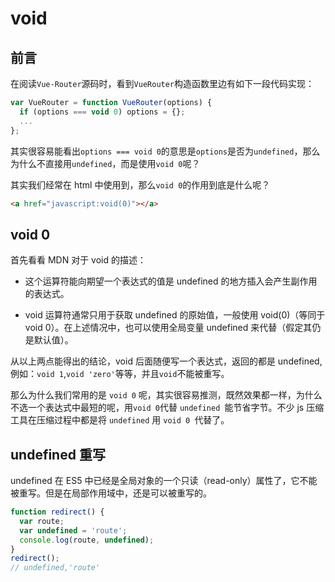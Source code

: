 # void

## 前言

在阅读`Vue-Router`源码时，看到`VueRouter`构造函数里边有如下一段代码实现：

```javascript
var VueRouter = function VueRouter(options) {
  if (options === void 0) options = {};
  ...
};
```

其实很容易能看出`options === void 0`的意思是`options`是否为`undefined`，那么为什么不直接用`undefined`，而是使用`void 0`呢？

其实我们经常在 html 中使用到，那么`void 0`的作用到底是什么呢？

```html
<a href="javascript:void(0)"></a>
```

## void 0

首先看看 MDN 对于 void 的描述：

- 这个运算符能向期望一个表达式的值是 undefined 的地方插入会产生副作用的表达式。

- void 运算符通常只用于获取 undefined 的原始值，一般使用 void(0)（等同于 void 0）。在上述情况中，也可以使用全局变量 undefined 来代替（假定其仍是默认值）。

从以上两点能得出的结论，void 后面随便写一个表达式，返回的都是 undefined,例如：`void 1`,`void 'zero'`等等，并且`void`不能被重写。

那么为什么我们常用的是 `void 0` 呢，其实很容易推测，既然效果都一样，为什么不选一个表达式中最短的呢，用`void 0`代替 `undefined `能节省字节。不少 js 压缩工具在压缩过程中都是将 `undefined` 用 `void 0 `代替了。

## undefined 重写

undefined 在 ES5 中已经是全局对象的一个只读（read-only）属性了，它不能被重写。但是在局部作用域中，还是可以被重写的。

```javascript
function redirect() {
  var route;
  var undefined = 'route';
  console.log(route, undefined);
}
redirect();
// undefined,'route'
```
